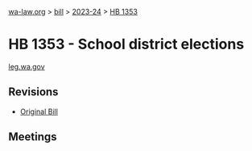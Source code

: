 [wa-law.org](/) > [bill](/bill/) > [2023-24](/bill/2023-24/) > [HB 1353](/bill/2023-24/hb/1353/)

# HB 1353 - School district elections
[leg.wa.gov](https://app.leg.wa.gov/billsummary?BillNumber=1353&Year=2023&Initiative=false)

## Revisions
* [Original Bill](1/)

## Meetings